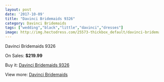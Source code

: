 ```yaml
---
layout: post
date: '2017-10-09'
title: "Davinci Bridemaids 9326"
category: Davinci Bridemaids
tags: ["wedding","black","little","davinci","dresses"]
image: http://img.hectodress.com/25573-thickbox_default/davinci-bridemaids-9326.jpg
---
```

Davinci Bridemaids 9326

On Sales: **$219.99**
<a href="https://www.hectodress.com/davinci-bridemaids/11884-davinci-bridemaids-9326.html"><amp-img layout="responsive" width="600" height="600" src="//img.hectodress.com/25573-thickbox_default/davinci-bridemaids-9326.jpg" alt="Davinci Bridemaids 9326 0" /></a>

Buy it: [Davinci Bridemaids 9326](https://www.hectodress.com/davinci-bridemaids/11884-davinci-bridemaids-9326.html "Davinci Bridemaids 9326")

View more: [Davinci Bridemaids](https://www.hectodress.com/185-davinci-bridemaids "Davinci Bridemaids")